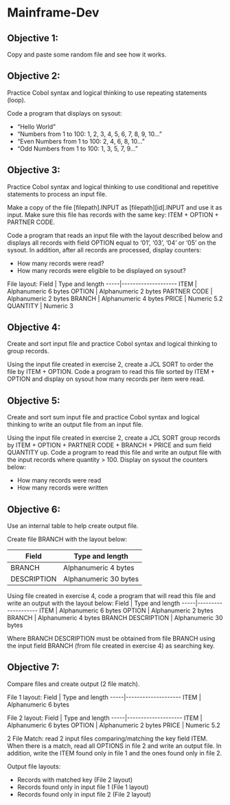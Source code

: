 # Mainframe-Dev

## Objective 1:
Copy and paste some random file and see how it works.

## Objective 2:
Practice Cobol syntax and logical thinking to use repeating statements (loop). 

Code a program that displays on sysout: 
- “Hello World”
- “Numbers from 1 to 100: 1, 2, 3, 4, 5, 6, 7, 8, 9, 10…”
- “Even Numbers from 1 to 100: 2, 4, 6, 8, 10…”
- “Odd Numbers from 1 to 100: 1, 3, 5, 7, 9…”


## Objective 3:
Practice Cobol syntax and logical thinking to use conditional and repetitive statements to process an input file.

Make a copy of the file [filepath].INPUT as [filepath][id].INPUT and use it as input. Make sure this file has records with the same key: ITEM + OPTION + PARTNER CODE.

Code a program that reads an input file with the layout described below and displays all records with field OPTION equal to ‘01’, ‘03’, ‘04’ or ‘05’ on the sysout. In addition, after all records are processed, display counters:
- How many records were read?
- How many records were eligible to be displayed on sysout?

File layout:
Field | Type and length
-----|--------------------
ITEM | Alphanumeric 6 bytes
OPTION | Alphanumeric 2 bytes
PARTNER CODE | Alphanumeric 2 bytes
BRANCH | Alphanumeric 4 bytes
PRICE | Numeric 5.2
QUANTITY | Numeric 3


## Objective 4:
Create and sort input file and practice Cobol syntax and logical thinking to group records.

Using the input file created in exercise 2, create a JCL SORT to order the file by ITEM + OPTION. Code a program to read this file sorted by ITEM + OPTION and display on sysout how many records per item were read. 

## Objective 5:
Create and sort sum input file and practice Cobol syntax and logical thinking to write an output file from an input file. 

Using the input file created in exercise 2, create a JCL SORT group records by ITEM + OPTION + PARTNER CODE + BRANCH + PRICE and sum field QUANTITY up. Code a program to read this file and write an output file with the input records where quantity > 100. 
Display on sysout the counters below: 
- How many records were read
- How many records were written

## Objective 6:
Use an internal table to help create output file.  

Create file BRANCH with the layout below:

Field | Type and length
-----|--------------------
BRANCH | Alphanumeric 4 bytes
DESCRIPTION | Alphanumeric 30 bytes

Using file created in exercise 4, code a program that will read this file and write an output with the layout below: 
Field | Type and length
-----|--------------------
ITEM | Alphanumeric 6 bytes
OPTION | Alphanumeric 2 bytes
BRANCH | Alphanumeric 4 bytes
BRANCH DESCRIPTION | Alphanumeric 30 bytes

Where BRANCH DESCRIPTION must be obtained from file BRANCH using the input field BRANCH (from file created in exercise 4) as searching key.


## Objective 7:
Compare files and create output (2 file match).

File 1 layout:
Field | Type and length
-----|--------------------
ITEM | Alphanumeric 6 bytes

File 2 layout:
Field | Type and length
-----|--------------------
ITEM | Alphanumeric 6 bytes
OPTION | Alphanumeric 2 bytes
PRICE | Numeric 5.2

2 File Match: read 2 input files comparing/matching the key field ITEM. When there is a match, read all OPTIONS in file 2 and write an output file. In addition, write the ITEM found only in file 1 and the ones found only in file 2.

Output file layouts:
- Records with matched key (File 2 layout)
- Records found only in input file 1 (File 1 layout)
- Records found only in input file 2 (File 2 layout)
